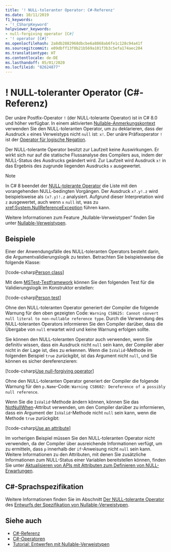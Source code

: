 ```yaml
---
title: '! NULL-toleranter Operator: C#-Referenz'
ms.date: 10/11/2019
f1_keywords:
- '!_CSharpKeyword'
helpviewer_keywords:
- null-forgiving operator [C#]
- '! operator [C#]'
ms.openlocfilehash: 2a8db2882968dbcbe6a8868ab6fe1c128c94a41f
ms.sourcegitcommit: e09dbff13f0b21b569a101f3b3c5efa174aec204
ms.translationtype: HT
ms.contentlocale: de-DE
ms.lasthandoff: 05/01/2020
ms.locfileid: "82624877"
---
```

# <a name="-null-forgiving-operator-c-reference"></a>! NULL-toleranter Operator (C#-Referenz)

Der unäre Postfix-Operator `!` (der NULL-tolerante Operator) ist in C# 8.0 und höher verfügbar. In einem aktivierten [Nullable-Anmerkungskontext](../../nullable-references.md#nullable-annotation-context) verwenden Sie den NULL-toleranten Operator, um zu deklarieren, dass der Ausdruck `x` eines Verweistyps nicht `null` ist: `x!`. Der unäre Präfixoperator `!` ist der [Operator für logische Negation](boolean-logical-operators.md#logical-negation-operator-).

Der NULL-tolerante Operator besitzt zur Laufzeit keine Auswirkungen. Er wirkt sich nur auf die statische Flussanalyse des Compilers aus, indem der NULL-Status des Ausdrucks geändert wird. Zur Laufzeit wird Ausdruck `x!` in das Ergebnis des zugrunde liegenden Ausdrucks `x` ausgewertet.

> [!NOTE]
> In C# 8 beendet der [NULL-tolerante Operator](member-access-operators.md#null-conditional-operators--and-) die Liste mit den vorangehenden NULL-bedingten Vorgängen. Der Ausdruck `x?.y!.z` wird beispielsweise als `(x?.y)!.z` analysiert. Aufgrund dieser Interpretation wird `z` ausgewertet, auch wenn `x` `null` ist, was zu <xref:System.NullReferenceException> führen kann.

Weitere Informationen zum Feature „Nullable-Verweistypen“ finden Sie unter [Nullable-Verweistypen](../builtin-types/nullable-reference-types.md).

## <a name="examples"></a>Beispiele

Einer der Anwendungsfälle des NULL-toleranten Operators besteht darin, die Argumentvalidierungslogik zu testen. Betrachten Sie beispielsweise die folgende Klasse:

[!code-csharp[Person class](snippets/NullForgivingOperator.cs#PersonClass)]

Mit dem [MSTest-Testframework](../../../core/testing/unit-testing-with-mstest.md) können Sie den folgenden Test für die Validierungslogik im Konstruktor erstellen:

[!code-csharp[Person test](snippets/NullForgivingOperator.cs#TestPerson)]

Ohne den NULL-toleranten Operator generiert der Compiler die folgende Warnung für den oben gezeigten Code: `Warning CS8625: Cannot convert null literal to non-nullable reference type`. Durch die Verwendung des NULL-toleranten Operators informieren Sie den Compiler darüber, dass die Übergabe von `null` erwartet wird und keine Warnung erfolgen sollte.

Sie können den NULL-toleranten Operator auch verwenden, wenn Sie definitiv wissen, dass ein Ausdruck nicht `null` sein kann, der Compiler aber nicht in der Lage ist, dies zu erkennen. Wenn die `IsValid`-Methode im folgenden Beispiel `true` zurückgibt, ist das Argument nicht `null`, und Sie können es sicher dereferenzieren:

[!code-csharp[Use null-forgiving operator](snippets/NullForgivingOperator.cs#UseNullForgiving)]

Ohne den NULL-toleranten Operator generiert der Compiler die folgende Warnung für den `p.Name`-Code: `Warning CS8602: Dereference of a possibly null reference`.

Wenn Sie die `IsValid`-Methode ändern können, können Sie das [NotNullWhen](xref:System.Diagnostics.CodeAnalysis.NotNullWhenAttribute)-Attribut verwenden, um den Compiler darüber zu informieren, dass ein Argument der `IsValid`-Methode nicht `null` sein kann, wenn die Methode `true` zurückgibt:

[!code-csharp[Use an attribute](snippets/NullForgivingOperator.cs#UseAttribute)]

Im vorherigen Beispiel müssen Sie den NULL-toleranten Operator nicht verwenden, da der Compiler über ausreichende Informationen verfügt, um zu ermitteln, dass `p` innerhalb der `if`-Anweisung nicht `null` sein kann. Weitere Informationen zu den Attributen, mit denen Sie zusätzliche Informationen zum NULL-Status einer Variablen bereitstellen können, finden Sie unter [Aktualisieren von APIs mit Attributen zum Definieren von NULL-Erwartungen](../attributes/nullable-analysis.md).

## <a name="c-language-specification"></a>C#-Sprachspezifikation

Weitere Informationen finden Sie im Abschnitt [Der NULL-tolerante Operator](~/_csharplang/proposals/csharp-8.0/nullable-reference-types-specification.md#the-null-forgiving-operator) des [Entwurfs der Spezifikation von Nullable-Verweistypen](~/_csharplang/proposals/csharp-8.0/nullable-reference-types-specification.md).

## <a name="see-also"></a>Siehe auch

- [C#-Referenz](../index.md)
- [C#-Operatoren](index.md)
- [Tutorial: Entwerfen mit Nullable-Verweistypen](../../tutorials/nullable-reference-types.md)

